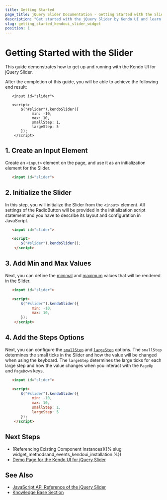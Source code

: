 ```yaml
---
title: Getting Started
page_title: jQuery Slider Documentation - Getting Started with the Slider
description: "Get started with the jQuery Slider by Kendo UI and learn how to create, initialize, and enable the component."
slug: getting_started_kendoui_slider_widget
position: 1
---
```


# Getting Started with the Slider

This guide demonstrates how to get up and running with the Kendo UI for jQuery Slider.

After the completion of this guide, you will be able to achieve the following end result:

```dojo
   <input id="slider">

   <script>
       $("#slider").kendoSlider({
            min: -10,
            max: 10,
            smallStep: 1,
            largeStep: 5
       }); 
    </script> 
```

## 1. Create an Input Element

Create an `<input>` element on the page, and use it as an initialization element for the Slider.

```html
   <input id="slider">
```

## 2. Initialize the Slider

In this step, you will initialize the Slider from the `<input>` element. All settings of the RadioButton will be provided in the initialization script statement and you have to describe its layout and configuration in JavaScript.

```html
   <input id="slider">

   <script>
       $("#slider").kendoSlider(); 
    </script>
```

## 3. Add Min and Max Values

Next, you can define the [minimal](/api/javascript/ui/slider/configuration/min) and [maximum](/api/javascript/ui/slider/configuration/max) values that will be rendered in the Slider.

```html
   <input id="slider">

   <script>
       $("#slider").kendoSlider({
            min: -10,
            max: 10,
       }); 
    </script> 
```

## 4. Add the Steps Options

Next, you can configure the [`smallStep`](/api/javascript/ui/slider/configuration/smallstep) and [`largeStep`](/api/javascript/ui/slider/configuration/largestep) options. The `smallStep` determines the small ticks in the Slider and how the value will be changed when using the keyboard. The `largeStep` determines the large ticks for each large step and how the value changes when you interact with the `PageUp` and `PageDown` keys. 

```html
   <input id="slider">

   <script>
       $("#slider").kendoSlider({
            min: -10,
            max: 10,
            smallStep: 1,
            largeStep: 5
       }); 
    </script> 
```

## Next Steps

* [Referencing Existing Component Instances]({% slug widget_methodsand_events_kendoui_installation %})
* [Demo Page for the Kendo UI for jQuery Slider](https://demos.telerik.com/kendo-ui/slider/index)

## See Also

* [JavaScript API Reference of the jQuery Slider](/api/javascript/ui/slider)
* [Knowledge Base Section](/knowledge-base)

<script>
  window.onload = function() {
    document.getElementsByClassName("btn-run")[0].click();
  }
</script>
